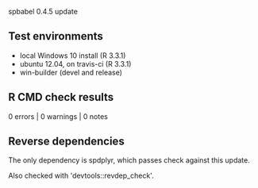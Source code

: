 spbabel 0.4.5 update

## Test environments
* local Windows 10 install (R 3.3.1)
* ubuntu 12.04, on travis-ci (R 3.3.1)
* win-builder (devel and release)

## R CMD check results

0 errors | 0 warnings | 0 notes

## Reverse dependencies

The only dependency is spdplyr, which passes check against this update. 

Also checked with 'devtools::revdep_check'. 
